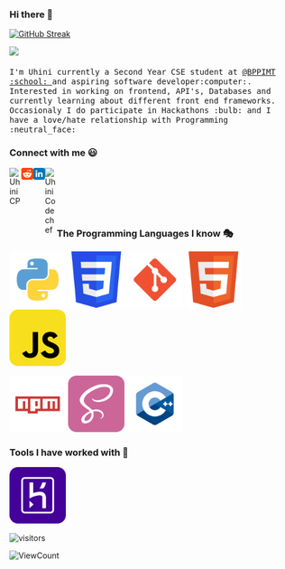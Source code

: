 ### Hi there 👋

<!--
**Uhini0201/Uhini0201** is a ✨ _special_ ✨ repository because its `README.md` (this file) appears on your GitHub profile.

Here are some ideas to get you started:

- 🔭 I’m currently working on ...
- 🌱 I’m currently learning ...
- 👯 I’m looking to collaborate on ...
- 🤔 I’m looking for help with ...
- 💬 Ask me about ...
- 📫 How to reach me: ...
- 😄 Pronouns: ...
- ⚡ Fun fact: ...
-->

[![GitHub Streak](http://github-readme-streak-stats.herokuapp.com?user=Uhini0201&theme=neon-palenight&hide_border=true)](https://git.io/streak-stats)

<p>
  <img src="https://raw.githubusercontent.com/coderjojo/coderjojo/master/img/github.gif" width=100>
  <br><br>
  <samp>
    I'm Uhini currently a Second Year CSE student at <a href="https://www.bppimt.ac.in/">@BPPIMT :school: </a> and aspiring software developer:computer:. Interested in working on frontend, API's, Databases and currently learning about different front end frameworks. Occasionaly I do participate in Hackathons :bulb: and I have a love/hate relationship with Programming :neutral_face:
  </samp>
</p>

### Connect with me :smiley:

<a href="https://codeforces.com/profile/Unconditional_lover" width="21px">
  <img align="left" alt="Uhini CP" width="21px" src="https://github.com/npanuhin/Artwork/blob/master/SVG/Codeforces/Codeforces.colored.svg" />
</a>
<a href="#">
  <img align="left" alt="Uhini Reddit" width="21px" src="https://raw.githubusercontent.com/edent/SuperTinyIcons/099dc12b59179d07d534069bc8551718f786d91a/images/svg/reddit.svg" />
</a>
<a href="https://www.linkedin.com/in/uhini-m-b423a41a1/">
  <img align="left" alt="Uhini Linkdin" width="21px" src="https://raw.githubusercontent.com/edent/SuperTinyIcons/099dc12b59179d07d534069bc8551718f786d91a/images/svg/linkedin.svg" />
</a>
<a href="https://www.codechef.com/users/uhini0215" width="21px">
  <img align="left" alt="Uhini Codechef" width="21px" src="https://s3.amazonaws.com/codechef_shared/misc/fb-image-icon.png" />
</a>
<br/><br/>
<p align="center">
</p>
<br/><br/>

### The Programming Languages I know :performing_arts:
<p>
  <img alt="Python" width="100px" src="https://github.com/edent/SuperTinyIcons/blob/master/images/svg/python.svg">
  <img alt="css3" width="100px" src="https://github.com/edent/SuperTinyIcons/blob/master/images/svg/css3.svg">
  <img alt="git" width="100px" src="https://github.com/edent/SuperTinyIcons/blob/master/images/svg/git.svg">
  <img alt="html5" width="100px" src="https://github.com/edent/SuperTinyIcons/blob/master/images/svg/html5.svg">
  <img alt="js" width="100px" src="https://github.com/edent/SuperTinyIcons/blob/master/images/svg/javascript.svg">
 </p>
 <p>
  <img alt="npm" width="100px" src="https://github.com/edent/SuperTinyIcons/blob/master/images/svg/npm.svg">
  <img alt="sass" width="100px" src="https://github.com/edent/SuperTinyIcons/blob/master/images/svg/sass.svg">
  <img alt="c++" width="100px" src="https://github.com/edent/SuperTinyIcons/blob/master/images/svg/cplusplus.svg">
 </p>

### Tools I have worked with :toolbox:
<img alt="heroku" width="100px" src="https://github.com/edent/SuperTinyIcons/blob/master/images/svg/heroku.svg">


![visitors](https://visitor-badge.glitch.me/badge?page_id=Uhini0201/Uhini0201)

![ViewCount](https://views.whatilearened.today/views/github/Uhini0201/views.svg)
